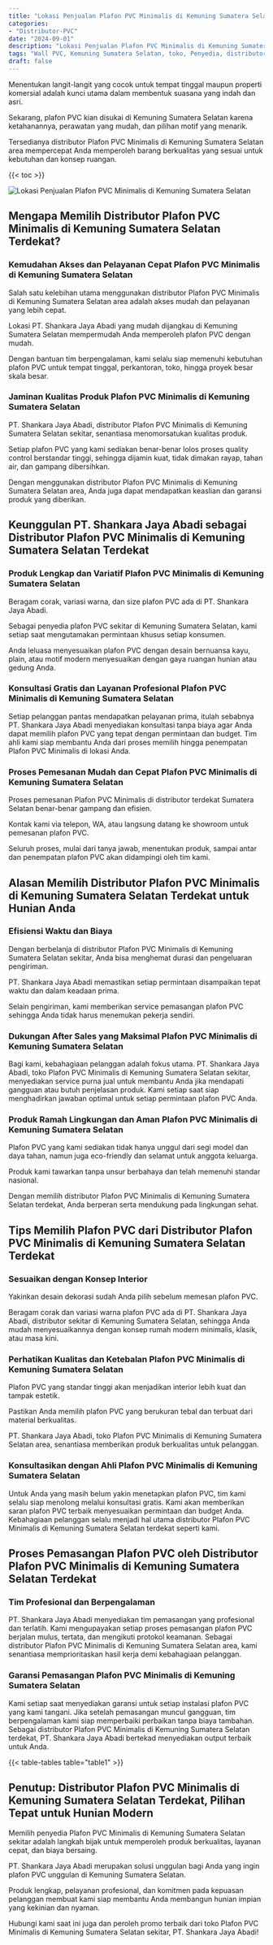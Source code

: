 ```yaml
---
title: "Lokasi Penjualan Plafon PVC Minimalis di Kemuning Sumatera Selatan"
categories: 
- "Distributor-PVC"
date: "2024-09-01"
description: "Lokasi Penjualan Plafon PVC Minimalis di Kemuning Sumatera Selatan bagi rumah, kantor, dan gerai. Material unggulan, beragam motif, warna modern, dengan jasa penempatan dikerjakan oleh tim ahli dan garansi resmi!|Jasa penyediaan Plafon PVC Minimalis di Kemuning Sumatera Selatan untuk kebutuhan tempat tinggal, kantor, maupun toko, dengan panel terbaik dan penempatan oleh teknisi ahli dan jaminan resmi.|Solusi Plafon PVC Minimalis di Kemuning Sumatera Selatan yang terbukti untuk rumah, kantor, dan toko, dengan panel terbaik dan instalasi dikerjakan oleh tim profesional dan kepastian resmi.|Penyediaan Plafon PVC Minimalis di Kemuning Sumatera Selatan untuk rumah, perkantoran, dan ritel, beserta produk unggulan dan pemasangan ditangani oleh tim profesional, disertai dengan jaminan resmi.}"
tags: "Wall PVC, Kemuning Sumatera Selatan, toko, Penyedia, distributor"
draft: false
---
```


Menentukan langit-langit yang cocok untuk tempat tinggal maupun properti komersial adalah kunci utama dalam membentuk suasana yang indah dan asri.

Sekarang, plafon PVC kian disukai di Kemuning Sumatera Selatan karena ketahanannya, perawatan yang mudah, dan pilihan motif yang menarik.

Tersedianya distributor Plafon PVC Minimalis di Kemuning Sumatera Selatan area mempercepat Anda memperoleh barang berkualitas yang sesuai untuk kebutuhan dan konsep ruangan.

{{< toc >}}

![Lokasi Penjualan Plafon PVC Minimalis di Kemuning Sumatera Selatan](/images/Distributor-PVC/Lokasi-Penjualan-Plafon-PVC-Minimalis-di-Kemuning-Sumatera-Selatan.png)


## Mengapa Memilih Distributor Plafon PVC Minimalis di Kemuning Sumatera Selatan Terdekat?

### Kemudahan Akses dan Pelayanan Cepat Plafon PVC Minimalis di Kemuning Sumatera Selatan

Salah satu kelebihan utama menggunakan distributor Plafon PVC Minimalis di Kemuning Sumatera Selatan area adalah akses mudah dan pelayanan yang lebih cepat.

Lokasi PT. Shankara Jaya Abadi yang mudah dijangkau di Kemuning Sumatera Selatan mempermudah Anda memperoleh plafon PVC dengan mudah.

Dengan bantuan tim berpengalaman, kami selalu siap memenuhi kebutuhan plafon PVC untuk tempat tinggal, perkantoran, toko, hingga proyek besar skala besar.

### Jaminan Kualitas Produk Plafon PVC Minimalis di Kemuning Sumatera Selatan

PT. Shankara Jaya Abadi, distributor Plafon PVC Minimalis di Kemuning Sumatera Selatan sekitar, senantiasa menomorsatukan kualitas produk.

Setiap plafon PVC yang kami sediakan benar-benar lolos proses quality control berstandar tinggi, sehingga dijamin kuat, tidak dimakan rayap, tahan air, dan gampang dibersihkan.

Dengan menggunakan distributor Plafon PVC Minimalis di Kemuning Sumatera Selatan area, Anda juga dapat mendapatkan keaslian dan garansi produk yang diberikan.

## Keunggulan PT. Shankara Jaya Abadi sebagai Distributor Plafon PVC Minimalis di Kemuning Sumatera Selatan Terdekat

### Produk Lengkap dan Variatif Plafon PVC Minimalis di Kemuning Sumatera Selatan

Beragam corak, variasi warna, dan size plafon PVC ada di PT. Shankara Jaya Abadi.

Sebagai penyedia plafon PVC sekitar di Kemuning Sumatera Selatan, kami setiap saat mengutamakan permintaan khusus setiap konsumen.

Anda leluasa menyesuaikan plafon PVC dengan desain bernuansa kayu, plain, atau motif modern menyesuaikan dengan gaya ruangan hunian atau gedung Anda.

### Konsultasi Gratis dan Layanan Profesional Plafon PVC Minimalis di Kemuning Sumatera Selatan

Setiap pelanggan pantas mendapatkan pelayanan prima, itulah sebabnya PT. Shankara Jaya Abadi menyediakan konsultasi tanpa biaya agar Anda dapat memilih plafon PVC yang tepat dengan permintaan dan budget. Tim ahli kami siap membantu Anda dari proses memilih hingga penempatan Plafon PVC Minimalis di lokasi Anda.

### Proses Pemesanan Mudah dan Cepat Plafon PVC Minimalis di Kemuning Sumatera Selatan

Proses pemesanan Plafon PVC Minimalis di distributor terdekat Sumatera Selatan benar-benar gampang dan efisien.

Kontak kami via telepon, WA, atau langsung datang ke showroom untuk pemesanan plafon PVC.

Seluruh proses, mulai dari tanya jawab, menentukan produk, sampai antar dan penempatan plafon PVC akan didampingi oleh tim kami.

## Alasan Memilih Distributor Plafon PVC Minimalis di Kemuning Sumatera Selatan Terdekat untuk Hunian Anda

### Efisiensi Waktu dan Biaya

Dengan berbelanja di distributor Plafon PVC Minimalis di Kemuning Sumatera Selatan sekitar, Anda bisa menghemat durasi dan pengeluaran pengiriman.

PT. Shankara Jaya Abadi memastikan setiap permintaan disampaikan tepat waktu dan dalam keadaan prima.

Selain pengiriman, kami memberikan service pemasangan plafon PVC sehingga Anda tidak harus menemukan pekerja sendiri.

### Dukungan After Sales yang Maksimal Plafon PVC Minimalis di Kemuning Sumatera Selatan

Bagi kami, kebahagiaan pelanggan adalah fokus utama. PT. Shankara Jaya Abadi, toko Plafon PVC Minimalis di Kemuning Sumatera Selatan sekitar, menyediakan service purna jual untuk membantu Anda jika mendapati gangguan atau butuh penjelasan produk. Kami setiap saat siap menghadirkan jawaban optimal untuk setiap permintaan plafon PVC Anda.

### Produk Ramah Lingkungan dan Aman Plafon PVC Minimalis di Kemuning Sumatera Selatan

Plafon PVC yang kami sediakan tidak hanya unggul dari segi model dan daya tahan, namun juga eco-friendly dan selamat untuk anggota keluarga.

Produk kami tawarkan tanpa unsur berbahaya dan telah memenuhi standar nasional.

Dengan memilih distributor Plafon PVC Minimalis di Kemuning Sumatera Selatan terdekat, Anda berperan serta mendukung pada lingkungan sehat.

## Tips Memilih Plafon PVC dari Distributor Plafon PVC Minimalis di Kemuning Sumatera Selatan Terdekat

### Sesuaikan dengan Konsep Interior

Yakinkan desain dekorasi sudah Anda pilih sebelum memesan plafon PVC.

Beragam corak dan variasi warna plafon PVC ada di PT. Shankara Jaya Abadi, distributor sekitar di Kemuning Sumatera Selatan, sehingga Anda mudah menyesuaikannya dengan konsep rumah modern minimalis, klasik, atau masa kini.

### Perhatikan Kualitas dan Ketebalan Plafon PVC Minimalis di Kemuning Sumatera Selatan

Plafon PVC yang standar tinggi akan menjadikan interior lebih kuat dan tampak estetik.

Pastikan Anda memilih plafon PVC yang berukuran tebal dan terbuat dari material berkualitas.

PT. Shankara Jaya Abadi, toko Plafon PVC Minimalis di Kemuning Sumatera Selatan area, senantiasa memberikan produk berkualitas untuk pelanggan.

### Konsultasikan dengan Ahli Plafon PVC Minimalis di Kemuning Sumatera Selatan

Untuk Anda yang masih belum yakin menetapkan plafon PVC, tim kami selalu siap menolong melalui konsultasi gratis. Kami akan memberikan saran plafon PVC terbaik menyesuaikan permintaan dan budget Anda. Kebahagiaan pelanggan selalu menjadi hal utama distributor Plafon PVC Minimalis di Kemuning Sumatera Selatan terdekat seperti kami.

## Proses Pemasangan Plafon PVC oleh Distributor Plafon PVC Minimalis di Kemuning Sumatera Selatan Terdekat

### Tim Profesional dan Berpengalaman

PT. Shankara Jaya Abadi menyediakan tim pemasangan yang profesional dan terlatih. Kami mengupayakan setiap proses pemasangan plafon PVC berjalan mulus, tertata, dan mengikuti protokol keamanan. Sebagai distributor Plafon PVC Minimalis di Kemuning Sumatera Selatan area, kami senantiasa memprioritaskan hasil kerja demi kebahagiaan pelanggan.

### Garansi Pemasangan Plafon PVC Minimalis di Kemuning Sumatera Selatan

Kami setiap saat menyediakan garansi untuk setiap instalasi plafon PVC yang kami tangani. Jika setelah pemasangan muncul gangguan, tim berpengalaman kami siap memperbaiki perbaikan tanpa biaya tambahan. Sebagai distributor Plafon PVC Minimalis di Kemuning Sumatera Selatan terdekat, PT. Shankara Jaya Abadi bertekad menyediakan output terbaik untuk Anda.

{{< table-tables table="table1" >}}

## Penutup: Distributor Plafon PVC Minimalis di Kemuning Sumatera Selatan Terdekat, Pilihan Tepat untuk Hunian Modern

Memilih penyedia Plafon PVC Minimalis di Kemuning Sumatera Selatan sekitar adalah langkah bijak untuk memperoleh produk berkualitas, layanan cepat, dan biaya bersaing.

PT. Shankara Jaya Abadi merupakan solusi unggulan bagi Anda yang ingin plafon PVC unggulan di Kemuning Sumatera Selatan.

Produk lengkap, pelayanan profesional, dan komitmen pada kepuasan pelanggan membuat kami siap membantu Anda membangun hunian impian yang kekinian dan nyaman.

Hubungi kami saat ini juga dan peroleh promo terbaik dari toko Plafon PVC Minimalis di Kemuning Sumatera Selatan sekitar, PT. Shankara Jaya Abadi!